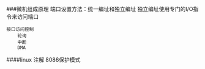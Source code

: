 


###微机组成原理
	端口设置方法：统一编址和独立编址
	独立编址使用专门的I/O指令来访问端口
	
	接口访问控制
		轮询
		中断
		DMA
####linux 注解
	8086保护模式
    